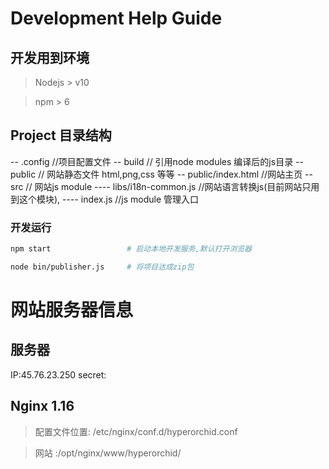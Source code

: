 # Development Help Guide

## 开发用到环境

> Nodejs > v10

> npm > 6

## Project 目录结构

-- .config                //项目配置文件
-- build                  // 引用node modules 编译后的js目录
-- public                 // 网站静态文件 html,png,css 等等
-- public/index.html      //网站主页
-- src                    // 网站js module 
---- libs/i18n-common.js  //网站语言转换js(目前网站只用到这个模块),
---- index.js             //js module 管理入口


### 开发运行

```bash
npm start                 # 启动本地开发服务,默认打开浏览器

node bin/publisher.js     # 将项目达成zip包
```




# 网站服务器信息

## 服务器

IP:45.76.23.250 
secret:

## Nginx 1.16

> 配置文件位置: /etc/nginx/conf.d/hyperorchid.conf 

> 网站 :/opt/nginx/www/hyperorchid/



